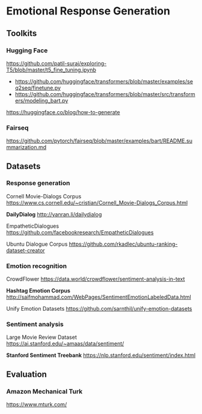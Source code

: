 # Emotional Response Generation

## Toolkits

### Hugging Face

https://github.com/patil-suraj/exploring-T5/blob/master/t5_fine_tuning.ipynb

- https://github.com/huggingface/transformers/blob/master/examples/seq2seq/finetune.py
- https://github.com/huggingface/transformers/blob/master/src/transformers/modeling_bart.py

https://huggingface.co/blog/how-to-generate

### Fairseq

https://github.com/pytorch/fairseq/blob/master/examples/bart/README.summarization.md

## Datasets

### Response generation

Cornell Movie-Dialogs Corpus
https://www.cs.cornell.edu/~cristian/Cornell_Movie-Dialogs_Corpus.html

**DailyDialog**
http://yanran.li/dailydialog

EmpatheticDialogues
https://github.com/facebookresearch/EmpatheticDialogues

Ubuntu Dialogue Corpus
https://github.com/rkadlec/ubuntu-ranking-dataset-creator

### Emotion recognition

CrowdFlower
https://data.world/crowdflower/sentiment-analysis-in-text

**Hashtag Emotion Corpus**
http://saifmohammad.com/WebPages/SentimentEmotionLabeledData.html

Unify Emotion Datasets
https://github.com/sarnthil/unify-emotion-datasets

### Sentiment analysis

Large Movie Review Dataset https://ai.stanford.edu/~amaas/data/sentiment/

**Stanford Sentiment Treebank**
https://nlp.stanford.edu/sentiment/index.html

## Evaluation

### Amazon Mechanical Turk

https://www.mturk.com/
